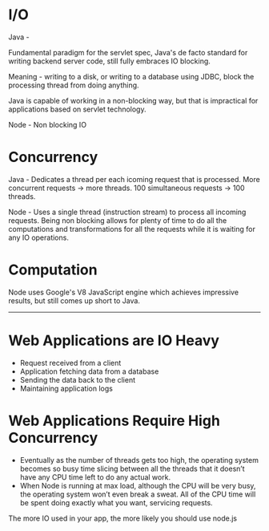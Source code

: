 # I/O

Java -

Fundamental paradigm for the servlet spec, Java's de facto standard for writing backend server code, still fully embraces IO blocking.

Meaning - writing to a disk, or writing to a database using JDBC, block the processing thread from doing anything.

Java is capable of working in a non-blocking way, but that is impractical for applications based on servlet technology.

Node - Non blocking IO

# Concurrency

Java - Dedicates a thread per each icoming request that is processed. More concurrent requests -> more threads. 100 simultaneous requests -> 100 threads.

Node - Uses a single thread (instruction stream) to process all incoming requests. Being non blocking allows for plenty of time to do all the computations and transformations for all the requests while it is waiting for any IO operations.

# Computation

Node uses Google's V8 JavaScript engine which achieves impressive results, but still comes up short to Java.

------------

# Web Applications are IO Heavy
- Request received from a client
- Application fetching data from a database
- Sending the data back to the client
- Maintaining application logs

# Web Applications Require High Concurrency
- Eventually as the number of threads gets too high, the operating system becomes so busy time slicing between all the threads that it doesn’t have any CPU time left to do any actual work.
- When Node is running at max load, although the CPU will be very busy, the operating system won’t even break a sweat. All of the CPU time will be spent doing exactly what you want, servicing requests.

The more IO used in your app, the more likely you should use node.js